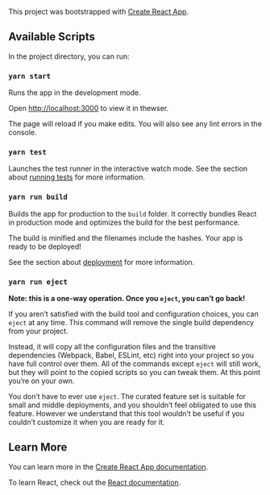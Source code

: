 This project was bootstrapped with [Create React App](https://github.com/facebook/create-react-app).

## Available Scripts

In the project directory, you can run:

### `yarn start`

Runs the app in the development mode.

Open [http://localhost:3000](http://localhost:3000) to view it in thewser.

The page will reload if you make edits. You will also see any lint errors in the
console.

### `yarn test`

Launches the test runner in the interactive watch mode. See the section
about [running
tests](https://facebook.github.io/create-react-app/docs/running-tests) for more
information.

### `yarn run build`

Builds the app for production to the `build` folder. It correctly bundles
React in production mode and optimizes the build for the best performance.

The build is minified and the filenames include the hashes. Your app is
ready to be deployed!

See the section about
[deployment](https://facebook.github.io/create-react-app/docs/deployment) for
more information.

### `yarn run eject`

**Note: this is a one-way operation. Once you `eject`, you can’t go back!**

If you aren’t satisfied with the build tool and configuration choices, you can
`eject` at any time. This command will remove the single build dependency from
your project.

Instead, it will copy all the configuration files and the transitive
dependencies (Webpack, Babel, ESLint, etc) right into your project so you have
full control over them. All of the commands except `eject` will still work, but
they will point to the copied scripts so you can tweak them. At this point
you’re on your own.

You don’t have to ever use `eject`. The curated feature set is suitable for
small and middle deployments, and you shouldn’t feel obligated to use this
feature. However we understand that this tool wouldn’t be useful if you couldn’t
customize it when you are ready for it.

## Learn More

You can learn more in the [Create React App
documentation](https://facebook.github.io/create-react-app/docs/getting-started).

To learn React, check out the [React documentation](https://reactjs.org/).
